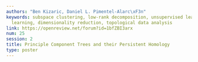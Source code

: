 ```yaml
---
authors: "Ben Kizaric, Daniel L. Pimentel-Alarc\xF3n"
keywords: subspace clustering, low-rank decomposition, unsupervised learning, manifold
  learning, dimensionality reduction, topological data analysis
link: https://openreview.net/forum?id=1bfZBI3arx
num: 25
session: 2
title: Principle Component Trees and their Persistent Homology
type: poster
---
```

